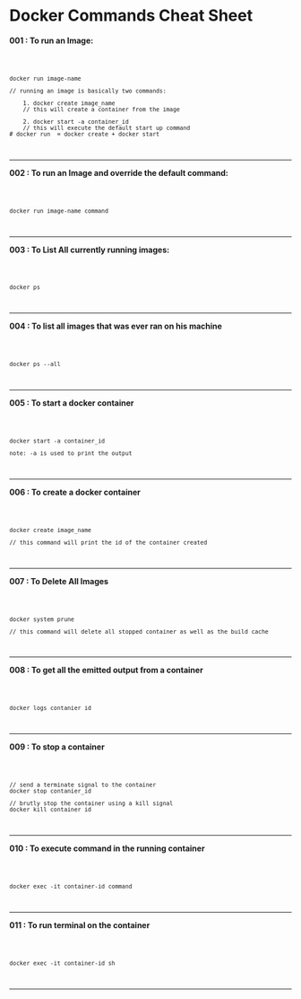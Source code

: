 # Docker Commands Cheat Sheet

**001 : To run an Image:**

<code>
    
    docker run image-name

    // running an image is basically two commands:
    
        1. docker create image_name 
        // this will create a container from the image
        
        2. docker start -a container_id 
        // this will execute the default start up command
    # docker run  = docker create + docker start
</code>
<hr>

**002 : To run an Image and override the default command:**

<code>

    docker run image-name command

</code>
<hr>

**003 : To List All currently running images:**

<code>
    
    docker ps

</code>
<hr>

**004 : To list all images that was ever ran on his machine**

<code>
    
    docker ps --all

</code>
<hr>

**005 : To start a docker container**

<code>
    
    docker start -a container_id

    note: -a is used to print the output

</code>
<hr>


**006 : To create a docker container**

<code>
    
    docker create image_name

    // this command will print the id of the container created
</code>
<hr>

**007 : To Delete All Images**

<code>
    
    docker system prune

    // this command will delete all stopped container as well as the build cache
</code>
<hr>

**008 : To get all the emitted output from a container**

<code>
    
    docker logs contanier_id

</code>
<hr>

**009 : To stop a container**

<code>
    
    // send a terminate signal to the container
    docker stop contanier_id

    // brutly stop the container using a kill signal
    docker kill container_id 
</code>
<hr>

**010 : To execute command in the running container**

<code>
    
    docker exec -it container-id command
</code>
<hr>

**011 : To run terminal on the container**

<code>
    
    docker exec -it container-id sh
</code>
<hr>

